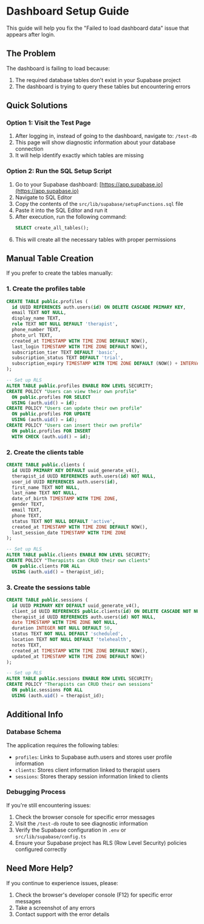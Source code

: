 # Dashboard Setup Guide

This guide will help you fix the "Failed to load dashboard data" issue that appears after login.

## The Problem

The dashboard is failing to load because:

1. The required database tables don't exist in your Supabase project
2. The dashboard is trying to query these tables but encountering errors

## Quick Solutions

### Option 1: Visit the Test Page

1. After logging in, instead of going to the dashboard, navigate to: `/test-db`
2. This page will show diagnostic information about your database connection
3. It will help identify exactly which tables are missing

### Option 2: Run the SQL Setup Script

1. Go to your Supabase dashboard: [https://app.supabase.io](https://app.supabase.io)
2. Navigate to SQL Editor
3. Copy the contents of the `src/lib/supabase/setupFunctions.sql` file
4. Paste it into the SQL Editor and run it
5. After execution, run the following command:
   ```sql
   SELECT create_all_tables();
   ```
6. This will create all the necessary tables with proper permissions

## Manual Table Creation

If you prefer to create the tables manually:

### 1. Create the profiles table

```sql
CREATE TABLE public.profiles (
  id UUID REFERENCES auth.users(id) ON DELETE CASCADE PRIMARY KEY,
  email TEXT NOT NULL,
  display_name TEXT,
  role TEXT NOT NULL DEFAULT 'therapist',
  phone_number TEXT,
  photo_url TEXT,
  created_at TIMESTAMP WITH TIME ZONE DEFAULT NOW(),
  last_login TIMESTAMP WITH TIME ZONE DEFAULT NOW(),
  subscription_tier TEXT DEFAULT 'basic',
  subscription_status TEXT DEFAULT 'trial',
  subscription_expiry TIMESTAMP WITH TIME ZONE DEFAULT (NOW() + INTERVAL '30 days')
);

-- Set up RLS
ALTER TABLE public.profiles ENABLE ROW LEVEL SECURITY;
CREATE POLICY "Users can view their own profile" 
  ON public.profiles FOR SELECT 
  USING (auth.uid() = id);
CREATE POLICY "Users can update their own profile" 
  ON public.profiles FOR UPDATE 
  USING (auth.uid() = id);
CREATE POLICY "Users can insert their own profile" 
  ON public.profiles FOR INSERT 
  WITH CHECK (auth.uid() = id);
```

### 2. Create the clients table

```sql
CREATE TABLE public.clients (
  id UUID PRIMARY KEY DEFAULT uuid_generate_v4(),
  therapist_id UUID REFERENCES auth.users(id) NOT NULL,
  user_id UUID REFERENCES auth.users(id),
  first_name TEXT NOT NULL,
  last_name TEXT NOT NULL,
  date_of_birth TIMESTAMP WITH TIME ZONE,
  gender TEXT,
  email TEXT,
  phone TEXT,
  status TEXT NOT NULL DEFAULT 'active',
  created_at TIMESTAMP WITH TIME ZONE DEFAULT NOW(),
  last_session_date TIMESTAMP WITH TIME ZONE
);

-- Set up RLS
ALTER TABLE public.clients ENABLE ROW LEVEL SECURITY;
CREATE POLICY "Therapists can CRUD their own clients" 
  ON public.clients FOR ALL 
  USING (auth.uid() = therapist_id);
```

### 3. Create the sessions table

```sql
CREATE TABLE public.sessions (
  id UUID PRIMARY KEY DEFAULT uuid_generate_v4(),
  client_id UUID REFERENCES public.clients(id) ON DELETE CASCADE NOT NULL,
  therapist_id UUID REFERENCES auth.users(id) NOT NULL,
  date TIMESTAMP WITH TIME ZONE NOT NULL,
  duration INTEGER NOT NULL DEFAULT 50,
  status TEXT NOT NULL DEFAULT 'scheduled',
  location TEXT NOT NULL DEFAULT 'telehealth',
  notes TEXT,
  created_at TIMESTAMP WITH TIME ZONE DEFAULT NOW(),
  updated_at TIMESTAMP WITH TIME ZONE DEFAULT NOW()
);

-- Set up RLS
ALTER TABLE public.sessions ENABLE ROW LEVEL SECURITY;
CREATE POLICY "Therapists can CRUD their own sessions" 
  ON public.sessions FOR ALL 
  USING (auth.uid() = therapist_id);
```

## Additional Info

### Database Schema

The application requires the following tables:
- `profiles`: Links to Supabase auth.users and stores user profile information
- `clients`: Stores client information linked to therapist users
- `sessions`: Stores therapy session information linked to clients

### Debugging Process

If you're still encountering issues:

1. Check the browser console for specific error messages
2. Visit the `/test-db` route to see diagnostic information
3. Verify the Supabase configuration in `.env` or `src/lib/supabase/config.ts`
4. Ensure your Supabase project has RLS (Row Level Security) policies configured correctly

## Need More Help?

If you continue to experience issues, please:
1. Check the browser's developer console (F12) for specific error messages
2. Take a screenshot of any errors
3. Contact support with the error details 